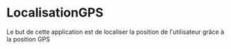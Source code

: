# LocalisationGPS
Le but de cette application est de localiser la position de l'utilisateur grâce à la position GPS
